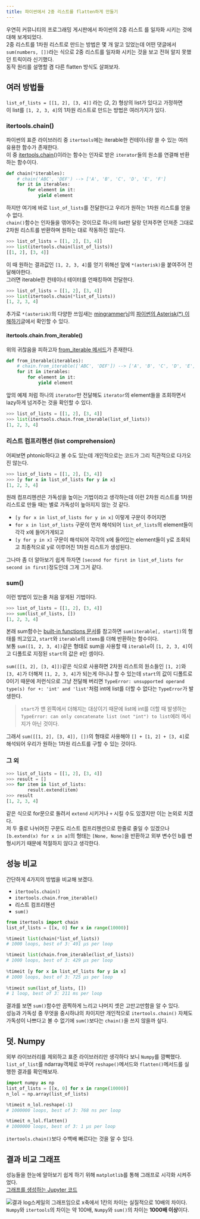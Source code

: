```yaml
---
title: 파이썬에서 2중 리스트를 flatten하게 만들기
---
```


우연히 커뮤니티의 프로그래밍 게시판에서 파이썬의 2중 리스트 를 일자화 시키는 것에 대해 보게되었다.  
2중 리스트를 1차원 리스트로 만드는 방법은 몇 개 알고 있었는데 어떤 댓글에서 `sum(numbers, [])`라는 식으로 2중 리스트를 일자화 시키는 것을 보고 전혀 알지 못했던 트릭이라 신기했다.  
동작 원리를 설명할 겸 다른 flatten 방식도 살펴보자.

## 여러 방법들
`list_of_lists = [[1, 2], [3, 4]]` 라는 (2, 2) 형상의 list가 있다고 가정하면  
이 list를 `[1, 2, 3, 4]`의 1차원 리스트로 만드는 방법은 여러가지가 있다.

### itertools.chain()
파이썬의 표준 라이브러리 중 `itertools`에는 iterable한 컨테이너랑 쓸 수 있는 여러 유용한 함수가 존재한다.  
이 중 [itertools.chain()](https://docs.python.org/3/library/itertools.html#itertools.chain)이라는 함수는 인자로 받은 `iterator`들의 원소를 연결해 반환하는 함수이다.

```python
def chain(*iterables):
    # chain('ABC', 'DEF') --> ['A', 'B', 'C', 'D', 'E', 'F']
    for it in iterables:
        for element in it:
            yield element
```
하지만 여기에 바로 `list_of_lists`를 전달한다고 우리가 원하는 1차원 리스트를 얻을 수 없다.  
`chain()`함수는 인자들을 엮어주는 것이므로 하나의 list만 달랑 던져주면 던져준 그대로 2차원 리스트를 반환하며 원하는 대로 작동하진 않는다.

```python
>>> list_of_lists = [[1, 2], [3, 4]]
>>> list(itertools.chain(list_of_lists))
[[1, 2], [3, 4]]
```
이 때 원하는 결과값인 `[1, 2, 3, 4]`를 얻기 위해선 앞에 `*(asterisk)`을 붙여주어 전달해야한다.  
그러면 iterable한 컨테이너 테이터를 언패킹하여 전달한다.

```python
>>> list_of_lists = [[1, 2], [3, 4]]
>>> list(itertools.chain(*list_of_lists))
[1, 2, 3, 4]
```
추가로 `*(asterisk)`의 다양한 쓰임새는 [mingrammer](https://mingrammer.com/)님의 [파이썬의 Asterisk(*) 이해하기](https://mingrammer.com/understanding-the-asterisk-of-python)글에서 확인할 수 있다.

#### itertools.chain.from_iterable()
위의 귀찮음을 피하고자 [from_iterable 메서드](https://docs.python.org/3/library/itertools.html#itertools.chain.from_iterable)가 존재한다.

```python
def from_iterable(iterables):
    # chain.from_iterable(['ABC', 'DEF']) --> ['A', 'B', 'C', 'D', 'E', 'F']
    for it in iterables:
        for element in it:
            yield element
```

앞의 예제 처럼 하나의 `iterator`만 전달해도 `iterator`의 element들을 조회하면서 lazy하게 넘겨주는 것을 확인할 수 있다.

```python
>>> list_of_lists = [[1, 2], [3, 4]]
>>> list(itertools.chain.from_iterable(list_of_lists))
[1, 2, 3, 4]
```

### 리스트 컴프리헨션 (list comprehension)
어찌보면 phtonic하다고 볼 수도 있는데 개인적으로는 코드가 그리 직관적으로 다가오진 않는다.

```python
>>> list_of_lists = [[1, 2], [3, 4]]
>>> [y for x in list_of_lists for y in x]
[1, 2, 3, 4]
```
원래 컴프리헨션은 가독성을 높이는 기법이라고 생각하는데 이런 2차원 리스트를 1차원 리스트로 만들 때는 별로 가독성이 높아지지 않는 것 같다.  

- `[y for x in list_of_lists for y in x]` 이렇게 구문이 주어지면  
- `for x in list_of_lists` 구문이 먼저 해석되어 `list_of_lists`의 element들이 각각 x에 들어가게되고  
- `[y for y in x]` 구문이 해석되어 각각의 x에 들어있는 element들이 y로 조회되고 최종적으로 y로 이루어진 1차원 리스트가 생성된다.

그나마 좀 더 알아보기 쉽게 하자면 `[second for first in list_of_lists for second in first]`정도인데 그게 그거 같다.

### sum()
이런 방법이 있는줄 처음 알게된 기법이다.

```python
>>> list_of_lists = [[1, 2], [3, 4]]
>>> sum(list_of_lists, [])
[1, 2, 3, 4]
```
본래 sum함수는 [built-in functions 문서](https://docs.python.org/3/library/functions.html#sum)를 참고하면 `sum(iterable[, start])`의 형태를 띄고있고, `start`와 `iterable`의 `items`를 더해 반환하는 함수이다.  
보통 `sum([1, 2, 3, 4])`같은 형태로 sum을 사용할 때 `iterable`이 `[1, 2, 3, 4]`이고 디폴트로 지정된 `start`의 값은 `0`인 셈이다.

`sum([[1, 2], [3, 4]])`같은 식으로 사용하면 2차원 리스트의 원소들인 `[1, 2]`와 `[3, 4]`가 더해져 `[1, 2, 3, 4]`가 되는게 아니냐 할 수 있는데 `start`의 값이 디폴트로 0이기 때문에 저런식으로 그냥 전달해 버리면 `TypeError: unsupported operand type(s) for +: 'int' and 'list'`처럼 int에 list를 더할 수 없다는 `TypeError`가 발생한다.  
> `start`가 맨 왼쪽에서 더해지는 대상이기 때문에 list에 int를 더할 때 발생하는 `TypeError: can only concatenate list (not "int") to list`에러 메시지가 아닌 것이다.

그래서 `sum([[1, 2], [3, 4]], [])`의 형태로 사용해야 `[] + [1, 2] + [3, 4]`로 해석되어 우리가 원하는 1차원 리스트를 구할 수 있는 것이다.

### 그 외

```python
>>> list_of_lists = [[1, 2], [3, 4]]
>>> result = []
>>> for item in list_of_lists:
        result.extend(item)
>>> result
[1, 2, 3, 4]
```
같은 식으로 for문으로 돌려서 `extend` 시키거나 `+` 시킬 수도 있겠지만 이는 논외로 치겠다.  
저 두 줄로 나뉘어진 구문도 리스트 컴프리헨션으로 한줄로 줄일 수 있겠으나 `[b.extend(x) for x in a]`의 형태는 `[None, None]`을 반환하고 외부 변수인 b를 변형시키기 때문에 적절하지 않다고 생각한다.

## 성능 비교
간단하게 4가지의 방법을 비교해 보겠다.
- `itertools.chain()`
- `itertools.chain.from_iterable()`
- 리스트 컴프리헨션
- `sum()`

```python
from itertools import chain
list_of_lists = [[x, 0] for x in range(10000)]

%timeit list(chain(*list_of_lists))
# 1000 loops, best of 3: 491 µs per loop

%timeit list(chain.from_iterable(list_of_lists))
# 1000 loops, best of 3: 429 µs per loop
    
%timeit [y for x in list_of_lists for y in x]
# 1000 loops, best of 3: 725 µs per loop
    
%timeit sum(list_of_lists, [])
# 1 loop, best of 3: 211 ms per loop
```
결과를 보면 `sum()`함수만 끔찍하게 느리고 나머지 셋은 고만고만함을 알 수 있다.  
성능과 가독성 중 무엇을 중시하냐의 차이지만 개인적으로 `itertools.chain()` 자체도 가독성이 나쁘다고 볼 수 없기에 `sum()`보다는 `chain()`을 쓰지 않을까 싶다.

## 덧. Numpy
외부 라이브러리를 제외하고 표준 라이브러리만 생각하다 보니 `Numpy`를 깜빡했다.  
`list_of_list`를 ndarray객체로 바꾸어 `reshape()`메서드와 `flatten()`메서드를 실행한 결과를 확인해보자.

```python
import numpy as np
list_of_lists = [[x, 0] for x in range(10000)]
n_lol = np.array(list_of_lists)

%timeit n_lol.reshape(-1)
# 1000000 loops, best of 3: 768 ns per loop

%timeit n_lol.flatten()
# 1000000 loops, best of 3: 1 µs per loop
```

`itertools.chain()`보다 수백배 빠르다는 것을 알 수 있다.

## 결과 비교 그래프
성능들을 한눈에 알아보기 쉽게 하기 위해 `matplotlib`를 통해 그래프로 시각화 시켜주었다.  
[그래프를 생성하는 Jupyter 코드](https://github.com/JungWinter/Code_Study/blob/master/Etc/list%20of%20lists%20to%20flatten.ipynb)  

![결과](/images/20170421/result.png)
log스케일의 그래프임으로 x축에서 1칸의 차이는 실질적으로 10배의 차이다.  
`Numpy`와 `itertools`의 차이는 약 100배, `Numpy`와 `sum()`의 차이는 **1000배 이상**이다.
